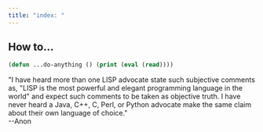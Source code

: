 ```yaml
---
title: "index: "
---
```


How to...
---------

```lisp
(defun ...do-anything () (print (eval (read))))
```

"I have heard more than one LISP advocate state such subjective
comments as, "LISP is the most powerful and elegant programming
language in the world" and expect such comments to be taken as
objective truth. I have never heard a Java, C++, C, Perl, or
Python advocate make the same claim about their own language of
choice."       
--Anon

```lisp

```
